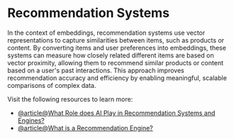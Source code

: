 # Recommendation Systems

In the context of embeddings, recommendation systems use vector representations to capture similarities between items, such as products or content. By converting items and user preferences into embeddings, these systems can measure how closely related different items are based on vector proximity, allowing them to recommend similar products or content based on a user's past interactions. This approach improves recommendation accuracy and efficiency by enabling meaningful, scalable comparisons of complex data.

Visit the following resources to learn more:

- [@article@What Role does AI Play in Recommendation Systems and Engines?](https://www.algolia.com/blog/ai/what-role-does-ai-play-in-recommendation-systems-and-engines/)
- [@article@What is a Recommendation Engine?](https://www.ibm.com/think/topics/recommendation-engine)
